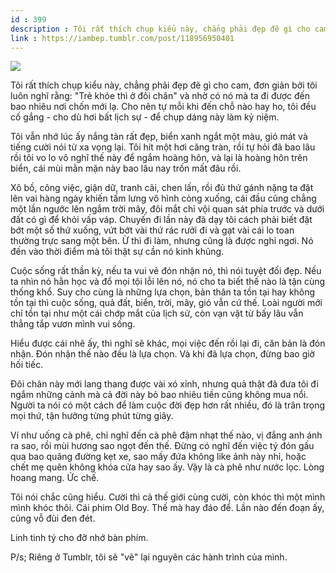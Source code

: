 ```yaml
---
id : 399
description : Tôi rất thích chụp kiểu này, chẳng phải đẹp đẽ gì cho cam, đơn giản bởi tôi luôn nghĩ rằng "Trẻ khỏe thì ở đôi chân" và nhờ có nó mà ta đi được đến bao nhiêu nơi chốn mới lạ. Cho nên tự mỗi khi đến chỗ nào hay ho, tôi đều cố gắng - cho dù hơi bất lịch sự - để chụp dáng này làm kỷ niệm.
link : https://iambep.tumblr.com/post/118956950401
---
```


![](https://64.media.tumblr.com/a57236021d49b2fc066a4a328d987f39/tumblr_noco8lJaId1u3a9rjo1_1280.jpg)

Tôi rất thích chụp kiểu này, chẳng phải đẹp đẽ gì cho cam, đơn giản bởi
tôi luôn nghĩ rằng: "Trẻ khỏe thì ở đôi chân" và nhờ có nó mà ta đi được
đến bao nhiêu nơi chốn mới lạ. Cho nên tự mỗi khi đến chỗ nào hay ho, tôi
đều cố gắng - cho dù hơi bất lịch sự - để chụp dáng này làm kỷ niệm.

Tôi vẫn nhớ lúc ấy nắng tàn rất đẹp, biển xanh ngắt một màu, gió mát và
tiếng cười nói từ xa vọng lại. Tôi hít một hơi căng tràn, rồi tự hỏi đã
bao lâu rồi tôi vo lo vô nghĩ thế này để ngắm hoàng hôn, và lại là hoàng
hôn trên biển, cái mùi mằn mặn này bao lâu nay trốn mất đâu rồi.

Xô bồ, công việc, giận dữ, tranh cãi, chen lấn, rồi đủ thứ gánh nặng ta
đặt lên vai hàng ngày khiến tấm lưng vô hình còng xuống, cái đầu cũng chẳng
một lần ngước lên ngắm trời mây, đôi mắt chỉ vội quan sát phía trước và
dưới đất có gì để khỏi vấp váp. Chuyến đi lần này đã dạy tôi cách phải biết
đặt bớt một số thứ xuống, vứt bớt vài thứ rác rưởi đi và gạt vài cái lo
toan thường trực sang một bên. Ừ thì đi làm, nhưng cũng là được nghỉ ngơi.
Nó đến vào thời điểm mà tôi thật sự cần nó kinh khủng.

Cuộc sống rất thần kỳ, nếu ta vui vẻ đón nhận nó, thì nói tuyệt đối đẹp.
Nếu ta nhìn nó hằn học và đổ mọi tội lỗi lên nó, nó cho ta biết thế nào
là tận cùng thống khổ. Suy cho cùng là những lựa chọn, bản thân ta tồn tại
hay không tồn tại thì cuộc sống, quả đất, biển, trời, mây, gió vẫn cứ thế.
Loài người mới chỉ tồn tại như một cái chớp mắt của lịch sử, còn vạn vật
từ bấy lâu vẫn thẳng tắp vươn mình vui sống.

Hiểu được cái nhẽ ấy, thì nghĩ sẽ khác, mọi việc đến rồi lại đi, căn bản
là đón nhận. Đón nhận thế nào đều là lựa chọn. Và khi đã lựa chọn, đừng
bao giờ hối tiếc.

Đôi chân này mới lang thang được vài xó xỉnh, nhưng quả thật đã đưa tôi
đi ngắm những cảnh mà cả đời này bỏ bao nhiêu tiền cũng không mua nổi. Người
ta nói có một cách để làm cuộc đời đẹp hơn rất nhiều, đó là trân trọng mọi
thứ, tận hưởng từng phút từng giây.

Ví như uống cà phê, chỉ nghĩ đến cà phê đậm nhạt thế nào, vị đắng anh ánh
ra sao, rồi mùi hương sao ngọt đến thế. Đừng có nghĩ đến việc tý đón gấu
qua bao quãng đường kẹt xe, sao mấy đứa không like ảnh này nhỉ, hoặc chết
mẹ quên không khóa cửa hay sao ấy. Vậy là cà phê như nước lọc. Lòng hoang
mang. Ức chế.

Tôi nói chắc cũng hiểu. Cười thì cả thế giới cùng cười, còn khóc thì một
mình mình khóc thôi. Cái phim Old Boy. Thế mà hay đáo để. Lần nào đến đoạn
ấy, cũng vỗ đùi đen đét.

Linh tinh tý cho đỡ nhớ bàn phím.

P/s; Riêng ở Tumblr, tôi sẽ "vẽ" lại nguyên các hành trình của mình.